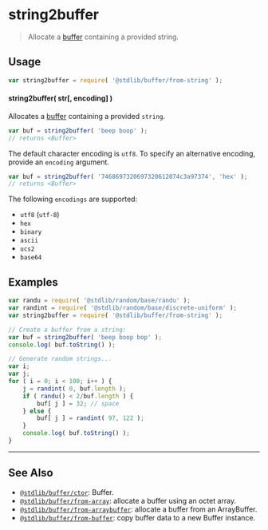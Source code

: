 <!--

@license Apache-2.0

Copyright (c) 2018 The Stdlib Authors.

Licensed under the Apache License, Version 2.0 (the "License");
you may not use this file except in compliance with the License.
You may obtain a copy of the License at

   http://www.apache.org/licenses/LICENSE-2.0

Unless required by applicable law or agreed to in writing, software
distributed under the License is distributed on an "AS IS" BASIS,
WITHOUT WARRANTIES OR CONDITIONS OF ANY KIND, either express or implied.
See the License for the specific language governing permissions and
limitations under the License.

-->

# string2buffer

> Allocate a [buffer][@stdlib/buffer/ctor] containing a provided string.

<!-- Section to include introductory text. Make sure to keep an empty line after the intro `section` element and another before the `/section` close. -->

<section class="intro">

</section>

<!-- /.intro -->

<!-- Package usage documentation. -->

<section class="usage">

## Usage

```javascript
var string2buffer = require( '@stdlib/buffer/from-string' );
```

#### string2buffer( str\[, encoding] )

Allocates a [buffer][@stdlib/buffer/ctor] containing a provided `string`.

```javascript
var buf = string2buffer( 'beep boop' );
// returns <Buffer>
```

The default character encoding is `utf8`. To specify an alternative encoding, provide an `encoding` argument.

```javascript
var buf = string2buffer( '7468697320697320612074c3a97374', 'hex' );
// returns <Buffer>
```

The following `encodings` are supported:

-   `utf8` (`utf-8`)
-   `hex`
-   `binary`
-   `ascii`
-   `ucs2`
-   `base64`

</section>

<!-- /.usage -->

<!-- Package usage notes. Make sure to keep an empty line after the `section` element and another before the `/section` close. -->

<section class="notes">

</section>

<!-- /.notes -->

<!-- Package usage examples. -->

<section class="examples">

## Examples

<!-- eslint no-undef: "error" -->

```javascript
var randu = require( '@stdlib/random/base/randu' );
var randint = require( '@stdlib/random/base/discrete-uniform' );
var string2buffer = require( '@stdlib/buffer/from-string' );

// Create a buffer from a string:
var buf = string2buffer( 'beep boop bop' );
console.log( buf.toString() );

// Generate random strings...
var i;
var j;
for ( i = 0; i < 100; i++ ) {
    j = randint( 0, buf.length );
    if ( randu() < 2/buf.length ) {
        buf[ j ] = 32; // space
    } else {
        buf[ j ] = randint( 97, 122 );
    }
    console.log( buf.toString() );
}
```

</section>

<!-- /.examples -->

<!-- Section to include cited references. If references are included, add a horizontal rule *before* the section. Make sure to keep an empty line after the `section` element and another before the `/section` close. -->

<section class="references">

</section>

<!-- /.references -->

<!-- Section for related `stdlib` packages. Do not manually edit this section, as it is automatically populated. -->

<section class="related">

* * *

## See Also

-   <span class="package-name">[`@stdlib/buffer/ctor`][@stdlib/buffer/ctor]</span><span class="delimiter">: </span><span class="description">Buffer.</span>
-   <span class="package-name">[`@stdlib/buffer/from-array`][@stdlib/buffer/from-array]</span><span class="delimiter">: </span><span class="description">allocate a buffer using an octet array.</span>
-   <span class="package-name">[`@stdlib/buffer/from-arraybuffer`][@stdlib/buffer/from-arraybuffer]</span><span class="delimiter">: </span><span class="description">allocate a buffer from an ArrayBuffer.</span>
-   <span class="package-name">[`@stdlib/buffer/from-buffer`][@stdlib/buffer/from-buffer]</span><span class="delimiter">: </span><span class="description">copy buffer data to a new Buffer instance.</span>

</section>

<!-- /.related -->

<!-- Section for all links. Make sure to keep an empty line after the `section` element and another before the `/section` close. -->

<section class="links">

<!-- <related-links> -->

[@stdlib/buffer/ctor]: https://github.com/stdlib-js/stdlib/tree/develop/lib/node_modules/%40stdlib/buffer/ctor

[@stdlib/buffer/from-array]: https://github.com/stdlib-js/stdlib/tree/develop/lib/node_modules/%40stdlib/buffer/from-array

[@stdlib/buffer/from-arraybuffer]: https://github.com/stdlib-js/stdlib/tree/develop/lib/node_modules/%40stdlib/buffer/from-arraybuffer

[@stdlib/buffer/from-buffer]: https://github.com/stdlib-js/stdlib/tree/develop/lib/node_modules/%40stdlib/buffer/from-buffer

<!-- </related-links> -->

</section>

<!-- /.links -->
